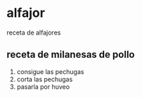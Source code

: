 # alfajor
receta de alfajores
## receta de milanesas de pollo
1. consigue las pechugas
2. corta las pechugas 
3. pasarla por huveo

